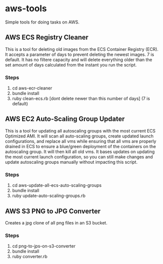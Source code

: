 # aws-tools
Simple tools for doing tasks on AWS.

## AWS ECS Registry Cleaner

This is a tool for deleting old images from the ECS Container Registry (ECR). It accepts a parameter of days to prevent deleting the newest images. 7 is default. It has no filtere capacity and will delete everything older than the set amount of days calculated from the instant you run the script.

### Steps

1. cd aws-ecr-cleaner
2. bundle install
3. ruby clean-ecs.rb [dont delete newer than this number of days] (7 is default)

## AWS EC2 Auto-Scaling Group Updater

This is a tool for updating all autoscaling groups with the most current ECS Optimized AMI. It will scan all auto-scaling groups, create updated launch configurations, and replace all vms while ensuring that all vms are properly drained in ECS to ensure a blue/green deployment of the containers on the autoscaling group. It will then kill all old vms. It bases updates on updating the most current launch configuration, so you can still make changes and update autoscaling groups manually without impacting this script.

### Steps

1. cd aws-update-all-ecs-auto-scaling-groups
2. bundle install
3. ruby update-auto-scaling-groups.rb

## AWS S3 PNG to JPG Converter

Creates a jpg clone of all png files in an S3 bucket.

### Steps

1. cd png-to-jps-on-s3-converter
2. bundle install
3. ruby converter.rb

